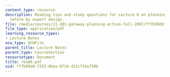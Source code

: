 ```yaml
---
content_type: resource
description: Reading tips and study questions for Lecture 6 on planning as social
  reform by expert design.
file: /media/courses/11-201-gateway-planning-action-fall-2007/ff7b99ddf2538bea8724412cf15e750b_read6.pdf
file_type: application/pdf
learning_resource_types:
- Lecture Notes
ocw_type: OCWFile
parent_title: Lecture Notes
parent_type: CourseSection
resourcetype: Document
title: read6.pdf
uid: ff7b99dd-f253-8bea-8724-412cf15e750b
---
```

